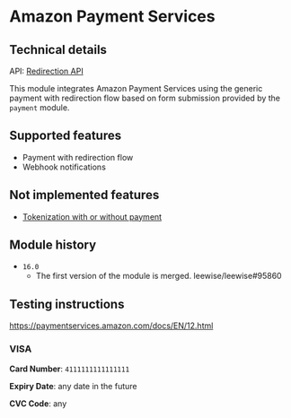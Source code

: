 # Amazon Payment Services

## Technical details

API: [Redirection API](https://paymentservices-reference.payfort.com/docs/api/build/index.html#redirection)

This module integrates Amazon Payment Services using the generic payment with redirection flow based
on form submission provided by the `payment` module.

## Supported features

- Payment with redirection flow
- Webhook notifications

## Not implemented features

- [Tokenization with or without payment](https://paymentservices-reference.payfort.com/docs/api/build/index.html#safe-tokenization)

## Module history

- `16.0`
  - The first version of the module is merged. leewise/leewise#95860

## Testing instructions

https://paymentservices.amazon.com/docs/EN/12.html

### VISA

**Card Number**: `4111111111111111`

**Expiry Date**: any date in the future

**CVC Code**: any
